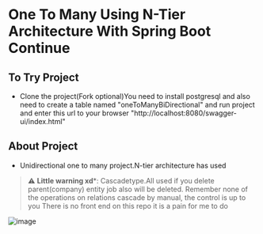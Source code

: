 # One To Many Using N-Tier Architecture With Spring Boot Continue
## To Try Project
- Clone the project(Fork optional)You need to install postgresql and also need to create a table named "oneToManyBiDirectional" and run project and enter this url to
your browser "http://localhost:8080/swagger-ui/index.html"

## About Project
- Unidirectional one to many project.N-tier architecture has used 
> :warning: **Little warning xd***: Cascadetype.All used if you delete parent(company) entity job also will be deleted.
Remember none of the operations on relations cascade by manual, the control is up to you
There is no front end on this repo it is a pain for me to do

![image](https://user-images.githubusercontent.com/96066271/209255161-963994fe-f9ae-45b0-a910-0f374b8d7836.png)


